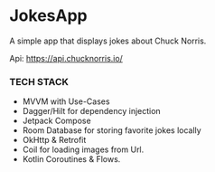 # JokesApp

A simple app that displays jokes about Chuck Norris.

Api: https://api.chucknorris.io/


### TECH STACK ###

* MVVM with Use-Cases
* Dagger/Hilt for dependency injection
* Jetpack Compose
* Room Database for storing favorite jokes locally
* OkHttp & Retrofit
* Coil for loading images from Url.
* Kotlin Coroutines & Flows.
